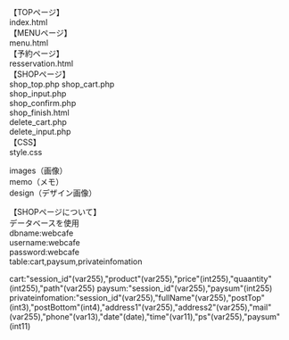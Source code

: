 【TOPページ】  
index.html  
【MENUページ】  
menu.html  
【予約ページ】  
resservation.html  
【SHOPページ】  
shop_top.php 
shop_cart.php  
shop_input.php  
shop_confirm.php    
shop_finish.html  
delete_cart.php  
delete_input.php  
【CSS】  
style.css  

images（画像）  
memo（メモ）  
design（デザイン画像）  


【SHOPページについて】  
データベースを使用  
dbname:webcafe  
username:webcafe  
password:webcafe  
table:cart,paysum,privateinfomation  

cart:"session_id"(var255),"product"(var255),"price"(int255),"quaantity"(int255),"path"(var255)
paysum:"session_id"(var255),"paysum"(int255)
privateinfomation:"session_id"(var255),"fullName"(var255),"postTop"(int3),"postBottom"(int4),"address1"(var255),"address2"(var255),"mail"(var255),"phone"(var13),"date"(date),"time"(var11),"ps"(var255),"paysum"(int11)

